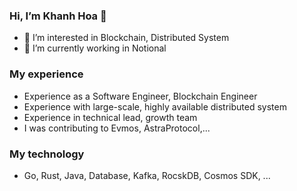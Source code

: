 ### Hi, I’m Khanh Hoa 👋
- 👀 I’m interested in Blockchain, Distributed System
- 🌱 I’m currently working in Notional
### My experience
  
- Experience as a Software Engineer, Blockchain Engineer 
- Experience with large-scale, highly available distributed system
- Experience in technical lead, growth team
- I was contributing to Evmos, AstraProtocol,...
### My technology
-  Go, Rust, Java, Database, Kafka, RocskDB, Cosmos SDK, ...

<!---
hoa-notional/hoa-notional is a ✨ special ✨ repository because its `README.md` (this file) appears on your GitHub profile.
You can click the Preview link to take a look at your changes.
--->
